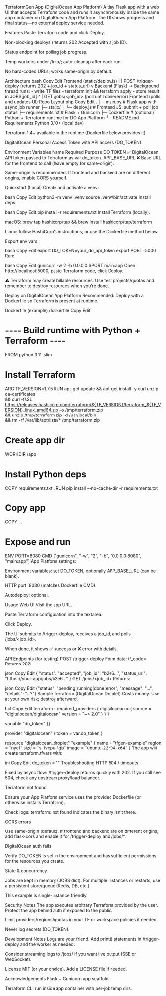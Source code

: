 TerraformGen App (DigitalOcean App Platform)
A tiny Flask app with a web UI that accepts Terraform code and runs it asynchronously inside the same app container on DigitalOcean App Platform. The UI shows progress and final status—no external deploy service needed.

Features
Paste Terraform code and click Deploy.

Non-blocking deploys (returns 202 Accepted with a job ID).

Status endpoint for polling job progress.

Temp workdirs under /tmp/<uuid>; auto-cleanup after each run.

No hard-coded URLs; works same-origin by default.

Architecture
bash
Copy
Edit
Frontend (static/deploy.js)
      |
      |  POST /trigger-deploy   (returns 202 + job_id + status_url)
      v
Backend (Flask)
  -> Background thread runs:
     - write TF files
     - terraform init && terraform apply
     - store result in JOBS[job_id]
      ^
      |  GET /jobs/<job_id>     (poll until done/error)
Frontend (polls and updates UI)
Repo Layout
php
Copy
Edit
.
├─ main.py               # Flask app with async job runner
├─ static/
│   └─ deploy.js         # Frontend JS: submit + poll job status
├─ requirements.txt      # Flask + Gunicorn
├─ Dockerfile            # (optional) Python + Terraform runtime for DO App Platform
└─ README.md
Requirements
Python 3.10+ (local dev)

Terraform 1.4+ available in the runtime (Dockerfile below provides it)

DigitalOcean Personal Access Token with API access (DO_TOKEN)

Environment Variables
Name	Required	Purpose
DO_TOKEN	✅	DigitalOcean API token passed to Terraform as var.do_token.
APP_BASE_URL	❌	Base URL for the frontend to call (leave empty for same-origin).

Same-origin is recommended. If frontend and backend are on different origins, enable CORS yourself.

Quickstart (Local)
Create and activate a venv:

bash
Copy
Edit
python3 -m venv .venv
source .venv/bin/activate
Install deps:

bash
Copy
Edit
pip install -r requirements.txt
Install Terraform (locally).

macOS: brew tap hashicorp/tap && brew install hashicorp/tap/terraform

Linux: follow HashiCorp’s instructions, or use the Dockerfile method below.

Export env vars:

bash
Copy
Edit
export DO_TOKEN=your_do_api_token
export PORT=5000
Run:

bash
Copy
Edit
gunicorn -w 2 -b 0.0.0.0:$PORT main:app
Open http://localhost:5000, paste Terraform code, click Deploy.

⚠️ Terraform may create billable resources. Use test projects/quotas and remember to destroy resources when you’re done.

Deploy on DigitalOcean App Platform
Recommended: Deploy with a Dockerfile so Terraform is present at runtime.

Dockerfile (example)
dockerfile
Copy
Edit
# ---- Build runtime with Python + Terraform ----
FROM python:3.11-slim

# Install Terraform
ARG TF_VERSION=1.7.5
RUN apt-get update && apt-get install -y curl unzip ca-certificates \
 && curl -fsSL https://releases.hashicorp.com/terraform/${TF_VERSION}/terraform_${TF_VERSION}_linux_amd64.zip -o /tmp/terraform.zip \
 && unzip /tmp/terraform.zip -d /usr/local/bin \
 && rm -rf /var/lib/apt/lists/* /tmp/terraform.zip

# Create app dir
WORKDIR /app

# Install Python deps
COPY requirements.txt .
RUN pip install --no-cache-dir -r requirements.txt

# Copy app
COPY . .

# Expose and run
ENV PORT=8080
CMD ["gunicorn", "-w", "2", "-b", "0.0.0.0:8080", "main:app"]
App Platform settings:

Environment variables: set DO_TOKEN, optionally APP_BASE_URL (can be blank).

HTTP port: 8080 (matches Dockerfile CMD).

Autodeploy: optional.

Usage
Web UI
Visit the app URL.

Paste Terraform configuration into the textarea.

Click Deploy.

The UI submits to /trigger-deploy, receives a job_id, and polls /jobs/<job_id>.

When done, it shows ✅ success or ❌ error with details.

API Endpoints (for testing)
POST /trigger-deploy
Form data: tf_code=<terraform text>
Returns 202:

json
Copy
Edit
{
  "status": "accepted",
  "job_id": "b2e6…",
  "status_url": "https://your-app/jobs/b2e6…"
}
GET /jobs/<job_id>
Returns:

json
Copy
Edit
{"status": "pending|running|done|error", "message": "...", "details": "...?"}
Sample Terraform (DigitalOcean Droplet)
Costs money. Use at your own risk; destroy afterward.

hcl
Copy
Edit
terraform {
  required_providers {
    digitalocean = {
      source  = "digitalocean/digitalocean"
      version = "~> 2.0"
    }
  }
}

variable "do_token" {}

provider "digitalocean" {
  token = var.do_token
}

resource "digitalocean_droplet" "example" {
  name   = "tfgen-example"
  region = "nyc1"
  size   = "s-1vcpu-1gb"
  image  = "ubuntu-22-04-x64"
}
The app will create terraform.tfvars with:

ini
Copy
Edit
do_token = "<value from DO_TOKEN>"
Troubleshooting
HTTP 504 / timeouts

Fixed by async flow: /trigger-deploy returns quickly with 202. If you still see 504, check any upstream proxy/load balancer.

Terraform not found

Ensure your App Platform service uses the provided Dockerfile (or otherwise installs Terraform).

Check logs: terraform: not found indicates the binary isn’t there.

CORS errors

Use same-origin (default). If frontend and backend are on different origins, add flask-cors and enable it for /trigger-deploy and /jobs/*.

DigitalOcean auth fails

Verify DO_TOKEN is set in the environment and has sufficient permissions for the resources you create.

State & concurrency

Jobs are kept in memory (JOBS dict). For multiple instances or restarts, use a persistent store/queue (Redis, DB, etc.).

This example is single-instance friendly.

Security Notes
The app executes arbitrary Terraform provided by the user. Protect the app behind auth if exposed to the public.

Limit providers/regions/quotas in your TF or workspace policies if needed.

Never log secrets (DO_TOKEN).

Development Notes
Logs are your friend. Add print() statements in /trigger-deploy and the worker as needed.

Consider streaming logs to /jobs/<id> if you want live output (SSE or WebSocket).

License
MIT (or your choice). Add a LICENSE file if needed.

Acknowledgements
Flask + Gunicorn app scaffold.

Terraform CLI run inside app container with per-job temp dirs.